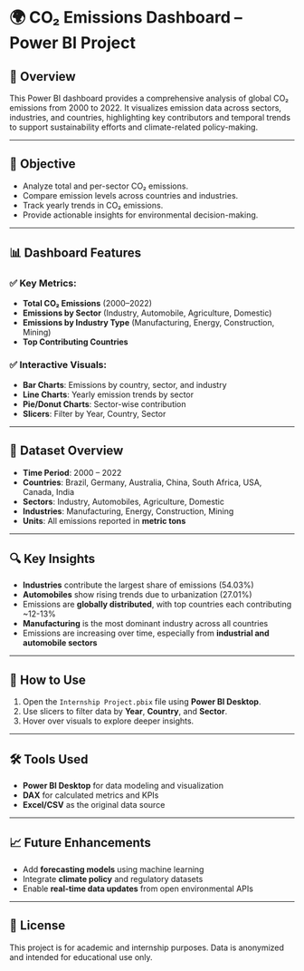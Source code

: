 # 🌍 CO₂ Emissions Dashboard – Power BI Project

## 📌 Overview
This Power BI dashboard provides a comprehensive analysis of global CO₂ emissions from 2000 to 2022. It visualizes emission data across sectors, industries, and countries, highlighting key contributors and temporal trends to support sustainability efforts and climate-related policy-making.

---

## 🎯 Objective
- Analyze total and per-sector CO₂ emissions.
- Compare emission levels across countries and industries.
- Track yearly trends in CO₂ emissions.
- Provide actionable insights for environmental decision-making.

---

## 📊 Dashboard Features

### ✅ Key Metrics:
- **Total CO₂ Emissions** (2000–2022)
- **Emissions by Sector** (Industry, Automobile, Agriculture, Domestic)
- **Emissions by Industry Type** (Manufacturing, Energy, Construction, Mining)
- **Top Contributing Countries**

### ✅ Interactive Visuals:
- **Bar Charts**: Emissions by country, sector, and industry
- **Line Charts**: Yearly emission trends by sector
- **Pie/Donut Charts**: Sector-wise contribution
- **Slicers**: Filter by Year, Country, Sector

---

## 📁 Dataset Overview
- **Time Period**: 2000 – 2022  
- **Countries**: Brazil, Germany, Australia, China, South Africa, USA, Canada, India  
- **Sectors**: Industry, Automobiles, Agriculture, Domestic  
- **Industries**: Manufacturing, Energy, Construction, Mining  
- **Units**: All emissions reported in **metric tons**

---

## 🔍 Key Insights
- **Industries** contribute the largest share of emissions (54.03%)
- **Automobiles** show rising trends due to urbanization (27.01%)
- Emissions are **globally distributed**, with top countries each contributing ~12-13%
- **Manufacturing** is the most dominant industry across all countries
- Emissions are increasing over time, especially from **industrial and automobile sectors**

---

## 🚀 How to Use
1. Open the `Internship Project.pbix` file using **Power BI Desktop**.
2. Use slicers to filter data by **Year**, **Country**, and **Sector**.
3. Hover over visuals to explore deeper insights.

---

## 🛠 Tools Used
- **Power BI Desktop** for data modeling and visualization
- **DAX** for calculated metrics and KPIs
- **Excel/CSV** as the original data source

---

## 📈 Future Enhancements
- Add **forecasting models** using machine learning
- Integrate **climate policy** and regulatory datasets
- Enable **real-time data updates** from open environmental APIs

---

## 📎 License
This project is for academic and internship purposes. Data is anonymized and intended for educational use only.
